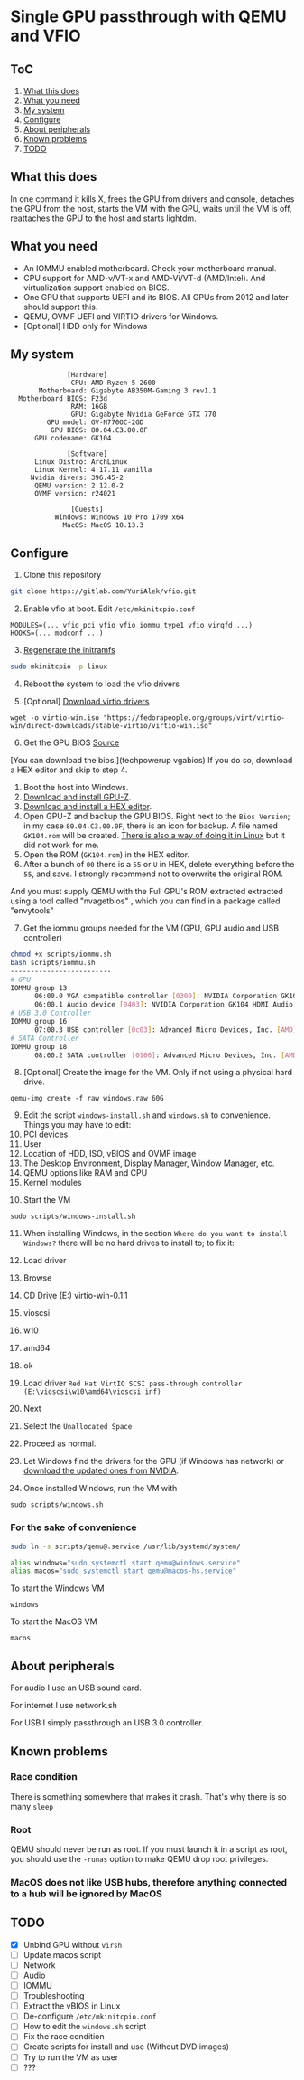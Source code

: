 # Single GPU passthrough with QEMU and VFIO
<!-- AKA Passthrough VGA on first slot -->

## ToC
1. [What this does](#what-this-does)
2. [What you need](#what-you-need)
3. [My system](#my-system)
4. [Configure](#configure)
5. [About peripherals](#about-peripherals)
6. [Known problems](#known-problems)
7. [TODO](#todo)

## What this does
In one command it kills X, frees the GPU from drivers and console, detaches the GPU from the host, starts the VM with the GPU, waits until the VM is off, reattaches the GPU to the host and starts lightdm.

## What you need
* An IOMMU enabled motherboard. Check your motherboard manual.
* CPU support for AMD-v/VT-x and AMD-Vi/VT-d (AMD/Intel). And virtualization support enabled on BIOS.
* One GPU that supports UEFI and its BIOS. All GPUs from 2012 and later should support this.
* QEMU, OVMF UEFI and VIRTIO drivers for Windows.
* [Optional] HDD only for Windows

## My system
```
              [Hardware]
               CPU: AMD Ryzen 5 2600
       Motherboard: Gigabyte AB350M-Gaming 3 rev1.1
  Motherboard BIOS: F23d
               RAM: 16GB
               GPU: Gigabyte Nvidia GeForce GTX 770
         GPU model: GV-N770OC-2GD
          GPU BIOS: 80.04.C3.00.0F
      GPU codename: GK104

              [Software]
      Linux Distro: ArchLinux
      Linux Kernel: 4.17.11 vanilla
     Nvidia divers: 396.45-2
      QEMU version: 2.12.0-2
      OVMF version: r24021

               [Guests]
           Windows: Windows 10 Pro 1709 x64
             MacOS: MacOS 10.13.3

```  

## Configure
1. Clone this repository
```bash
git clone https://gitlab.com/YuriAlek/vfio.git
```

2. Enable vfio at boot. Edit `/etc/mkinitcpio.conf`
```
MODULES=(... vfio_pci vfio vfio_iommu_type1 vfio_virqfd ...)
HOOKS=(... modconf ...)
```

3. [Regenerate the initramfs](initramfs_archwiki)
```bash
sudo mkinitcpio -p linux
```

4. Reboot the system to load the vfio drivers

5. [Optional] [Download virtio drivers](virtio_drivers)
```
wget -o virtio-win.iso "https://fedorapeople.org/groups/virt/virtio-win/direct-downloads/stable-virtio/virtio-win.iso"
```

6. Get the GPU BIOS [Source](GPU_BIOS_video)
<!-- [Why?][] -->

  [You can download the bios.](techpowerup vgabios) If you do so, download a HEX editor and skip to step 4.
  1. Boot the host into Windows.
  2. [Download and install GPU-Z](GPU-Z).
  3. [Download and install a HEX editor](bless).
  3. Open GPU-Z and backup the GPU BIOS. Right next to the `Bios Version`; in my case `80.04.C3.00.0F`, there is an icon for backup. A file named `GK104.rom` will be created. [There is also a way of doing it in Linux]() but it did not work for me.
  4. Open the ROM (`GK104.rom`) in the HEX editor.
  5. After a bunch of `00` there is a `55` or `U` in HEX, delete everything before the `55`, and save. I strongly recommend not to overwrite the original ROM.

And you must supply QEMU with the Full GPU's ROM extracted extracted using a tool called "nvagetbios" , which you can find in a package called "envytools"



<!-- \\ Mod this section, refer to guide -->
7. Get the iommu groups needed for the VM (GPU, GPU audio and USB controller)
```bash
chmod +x scripts/iommu.sh
bash scripts/iommu.sh
-------------------------
# GPU
IOMMU group 13
	  06:00.0 VGA compatible controller [0300]: NVIDIA Corporation GK104 [GeForce GTX 770] [10de:1184] (rev a1)
	  06:00.1 Audio device [0403]: NVIDIA Corporation GK104 HDMI Audio Controller [10de:0e0a] (rev a1)
# USB 3.0 Controller
IOMMU group 16
	  07:00.3 USB controller [0c03]: Advanced Micro Devices, Inc. [AMD] USB 3.0 Host controller [1022:145f]
# SATA Controller
IOMMU group 18
	  08:00.2 SATA controller [0106]: Advanced Micro Devices, Inc. [AMD] FCH SATA Controller [AHCI mode] [1022:7901] (rev 51)
```

8. [Optional] Create the image for the VM. Only if not using a physical hard drive.
```
qemu-img create -f raw windows.raw 60G
```

9. Edit the script `windows-install.sh` and `windows.sh` to convenience. Things you may have to edit:
  1. PCI devices
  2. User
  3. Location of HDD, ISO, vBIOS and OVMF image
  4. The Desktop Environment, Display Manager, Window Manager, etc.
  5. QEMU options like RAM and CPU
  6. Kernel modules
<!--
Check the guides [IOMMU][], [other guide, may be important][]
-->
10. Start the VM
```
sudo scripts/windows-install.sh
```

11. When installing Windows, in the section `Where do you want to install Windows?` there will be no hard drives to install to; to fix it:
  1. Load driver
  2. Browse
  3. CD Drive (E:) virtio-win-0.1.1
  4. vioscsi
  5. w10
  6. amd64
  7. ok
  8. Load driver `Red Hat VirtIO SCSI pass-through controller (E:\vioscsi\w10\amd64\vioscsi.inf)`
  9. Next
  10. Select the `Unallocated Space`
  11. Proceed as normal.
  12. Let Windows find the drivers for the GPU (if Windows has network) or [download the updated ones from NVIDIA](GPU_drivers).

12. Once installed Windows, run the VM with
```
sudo scripts/windows.sh
```

### For the sake of convenience
```bash
sudo ln -s scripts/qemu@.service /usr/lib/systemd/system/
```
```bash
alias windows="sudo systemctl start qemu@windows.service"
alias macos="sudo systemctl start qemu@macos-hs.service"
```
To start the Windows VM
```
windows
```
To start the MacOS VM
```
macos
```

## About peripherals
For audio I use an USB sound card.

For internet I use network.sh

For USB I simply passthrough an USB 3.0 controller.

## Known problems
### Race condition
There is something somewhere that makes it crash. That's why there is so many `sleep`

### Root
QEMU should never be run as root. If you must launch it in a script as root, you should use the `-runas` option to make QEMU drop root privileges.

### MacOS does not like USB hubs, therefore anything connected to a hub will be ignored by MacOS


## TODO
- [x] Unbind GPU without `virsh`
- [ ] Update macos script
- [ ] Network
- [ ] Audio
- [ ] IOMMU
- [ ] Troubleshooting
- [ ] Extract the vBIOS in Linux
- [ ] De-configure `/etc/mkinitcpio.conf`
- [ ] How to edit the `windows.sh` script
- [ ] Fix the race condition
- [ ] Create scripts for install and use (Without DVD images)
- [ ] Try to run the VM as user
- [ ] ???
